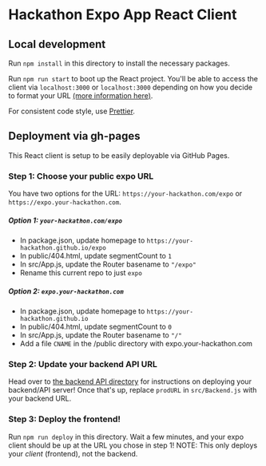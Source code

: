 # Hackathon Expo App React Client

## Local development

Run `npm install` in this directory to install the necessary packages.

Run `npm run start` to boot up the React project. You'll be able to access the client via `localhost:3000` or `localhost:3000` depending on how you decide to format your URL [(more information here)]().

For consistent code style, use [Prettier](https://github.com/prettier/prettier).

## Deployment via gh-pages

This React client is setup to be easily deployable via GitHub Pages.

### Step 1: Choose your public expo URL

You have two options for the URL: `https://your-hackathon.com/expo` or `https://expo.your-hackathon.com`.

##### Option 1: `your-hackathon.com/expo`

- In package.json, update homepage to `https://your-hackathon.github.io/expo`
- In public/404.html, update segmentCount to `1`
- In src/App.js, update the Router basename to `"/expo"`
- Rename this current repo to just `expo`

##### Option 2: `expo.your-hackathon.com`

- In package.json, update homepage to `https://your-hackathon.github.io`
- In public/404.html, update segmentCount to `0`
- In src/App.js, update the Router basename to `"/"`
- Add a file `CNAME` in the /public directory with expo.your-hackathon.com

### Step 2: Update your backend API URL

Head over to [the backend API directory]() for instructions on deploying your backend/API server! Once that's up, replace `prodURL` in `src/Backend.js` with your backend URL.

### Step 3: Deploy the frontend!

Run `npm run deploy` in this directory. Wait a few minutes, and your expo client should be up at the URL you chose in step 1!
NOTE: This only deploys your _client_ (frontend), not the backend.
